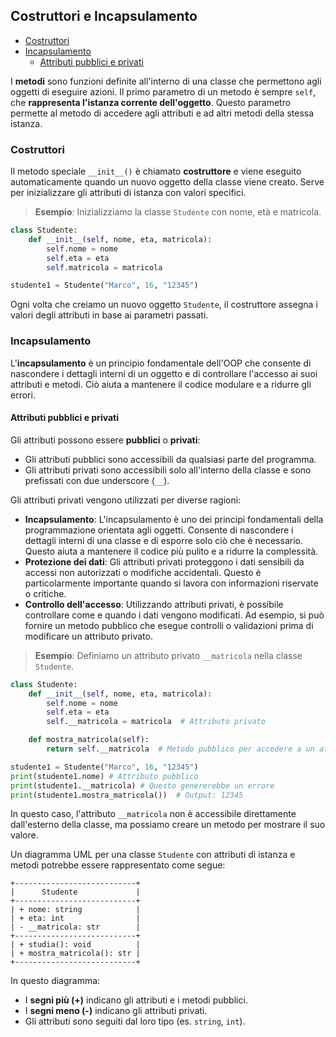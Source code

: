 ## Costruttori e Incapsulamento <!-- omit in toc -->

- [Costruttori](#costruttori)
- [Incapsulamento](#incapsulamento)
  - [Attributi pubblici e privati](#attributi-pubblici-e-privati)


I **metodi** sono funzioni definite all'interno di una classe che permettono agli oggetti di eseguire azioni. Il primo parametro di un metodo è sempre `self`, che **rappresenta l'istanza corrente dell'oggetto**.
Questo parametro permette al metodo di accedere agli attributi e ad altri metodi della stessa istanza.

### Costruttori

Il metodo speciale `__init__()` è chiamato **costruttore** e viene eseguito automaticamente quando un nuovo oggetto della classe viene creato. Serve per inizializzare gli attributi di istanza con valori specifici.

> **Esempio**: Inizializziamo la classe `Studente` con nome, età e matricola.

```python
class Studente:
    def __init__(self, nome, eta, matricola):
        self.nome = nome
        self.eta = eta
        self.matricola = matricola

studente1 = Studente("Marco", 16, "12345")
```

Ogni volta che creiamo un nuovo oggetto `Studente`, il costruttore assegna i valori degli attributi in base ai parametri passati.


### Incapsulamento

L'**incapsulamento** è un principio fondamentale dell'OOP che consente di nascondere i dettagli interni di un oggetto e di controllare l'accesso ai suoi attributi e metodi. Ciò aiuta a mantenere il codice modulare e a ridurre gli errori.

#### Attributi pubblici e privati

Gli attributi possono essere **pubblici** o **privati**:
- Gli attributi pubblici sono accessibili da qualsiasi parte del programma.
- Gli attributi privati sono accessibili solo all'interno della classe e sono prefissati con due underscore (`__`).

Gli attributi privati vengono utilizzati per diverse ragioni:

- **Incapsulamento**: L'incapsulamento è uno dei principi fondamentali della programmazione orientata agli oggetti. Consente di nascondere i dettagli interni di una classe e di esporre solo ciò che è necessario. Questo aiuta a mantenere il codice più pulito e a ridurre la complessità.
- **Protezione dei dati**: Gli attributi privati proteggono i dati sensibili da accessi non autorizzati o modifiche accidentali. Questo è particolarmente importante quando si lavora con informazioni riservate o critiche.
- **Controllo dell'accesso**: Utilizzando attributi privati, è possibile controllare come e quando i dati vengono modificati. Ad esempio, si può fornire un metodo pubblico che esegue controlli o validazioni prima di modificare un attributo privato.

> **Esempio**: Definiamo un attributo privato `__matricola` nella classe `Studente`.

```python
class Studente:
    def __init__(self, nome, eta, matricola):
        self.nome = nome
        self.eta = eta
        self.__matricola = matricola  # Attributo privato

    def mostra_matricola(self):
        return self.__matricola  # Metodo pubblico per accedere a un attributo privato

studente1 = Studente("Marco", 16, "12345")
print(studente1.nome) # Attributo pubblico
print(studente1.__matricola) # Questo genererebbe un errore
print(studente1.mostra_matricola())  # Output: 12345
```

In questo caso, l'attributo `__matricola` non è accessibile direttamente dall'esterno della classe, ma possiamo creare un metodo per mostrare il suo valore.

Un diagramma UML per una classe `Studente` con attributi di istanza e metodi potrebbe essere rappresentato come segue:

```
+---------------------------+
|      Studente             |
+---------------------------+
| + nome: string            |
| + eta: int                |
| - __matricola: str        |
+---------------------------+
| + studia(): void          |
| + mostra_matricola(): str |
+---------------------------+
```

In questo diagramma:
- I **segni più (+)** indicano gli attributi e i metodi pubblici.
- I **segni meno (-)** indicano gli attributi privati.
- Gli attributi sono seguiti dal loro tipo (es. `string`, `int`).
